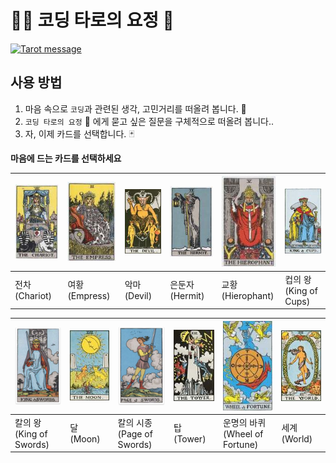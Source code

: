 # 🧑‍💻 코딩 타로의 요정 🧚

[![Tarot message](https://readme-multilang.vercel.app/api/getimage)](https://readme-multilang.vercel.app/api/getimage?callback=https://github.com/Anne-Hyeyeon)

## 사용 방법
 1. 마음 속으로 `코딩`과 관련된 생각, 고민거리를 떠올려 봅니다. 🧘 
 2. `코딩 타로의 요정` 🧚 에게 묻고 싶은 질문을 구체적으로 떠올려 봅니다..
 3. 자, 이제 카드를 선택합니다. 🃏 

**마음에 드는 카드를 선택하세요**

| [![Chariot](https://raw.githubusercontent.com/Anne-Hyeyeon/readme-multilang/main/img/chariot.jpg)](https://readme-multilang.vercel.app/api/getimage?callback=https://github.com/Anne-Hyeyeon) | [![Empress](https://raw.githubusercontent.com/Anne-Hyeyeon/readme-multilang/main/img/empress.jpg)](https://readme-multilang.vercel.app/api/getimage?callback=https://github.com/Anne-Hyeyeon) | [![Devil](https://raw.githubusercontent.com/Anne-Hyeyeon/readme-multilang/main/img/devil.jpg)](https://readme-multilang.vercel.app/api/getimage?callback=https://github.com/Anne-Hyeyeon) | [![Hermit](https://raw.githubusercontent.com/Anne-Hyeyeon/readme-multilang/main/img/hermit.jpg)](https://readme-multilang.vercel.app/api/getimage?callback=https://github.com/Anne-Hyeyeon) | [![Hierophant](https://raw.githubusercontent.com/Anne-Hyeyeon/readme-multilang/main/img/hierophant.jpg)](https://readme-multilang.vercel.app/api/getimage?callback=https://github.com/Anne-Hyeyeon) | [![King of Cups](https://raw.githubusercontent.com/Anne-Hyeyeon/readme-multilang/main/img/king-of-cups.jpg)](https://readme-multilang.vercel.app/api/getimage?callback=https://github.com/Anne-Hyeyeon) |
|---|---|---|---|---|---|
| 전차 <br> (Chariot) | 여황 <br> (Empress) | 악마 <br> (Devil) | 은둔자 <br> (Hermit) | 교황 <br> (Hierophant) | 컵의 왕 <br> (King of Cups) |

| [![King of Swords](https://raw.githubusercontent.com/Anne-Hyeyeon/readme-multilang/main/img/king-of-swords.png)](https://readme-multilang.vercel.app/api/getimage?callback=https://github.com/Anne-Hyeyeon) | [![Moon](https://raw.githubusercontent.com/Anne-Hyeyeon/readme-multilang/main/img/moon.jpg)](https://readme-multilang.vercel.app/api/getimage?callback=https://github.com/Anne-Hyeyeon) | [![Page of Swords](https://raw.githubusercontent.com/Anne-Hyeyeon/readme-multilang/main/img/page-of-swords.png)](https://readme-multilang.vercel.app/api/getimage?callback=https://github.com/Anne-Hyeyeon) | [![Tower](https://raw.githubusercontent.com/Anne-Hyeyeon/readme-multilang/main/img/tower.jpg)](https://readme-multilang.vercel.app/api/getimage?callback=https://github.com/Anne-Hyeyeon) | [![Wheel of Fortune](https://raw.githubusercontent.com/Anne-Hyeyeon/readme-multilang/main/img/wheel-of-forutune.jpg)](https://readme-multilang.vercel.app/api/getimage?callback=https://github.com/Anne-Hyeyeon) | [![World](https://raw.githubusercontent.com/Anne-Hyeyeon/readme-multilang/main/img/world.jpg)](https://readme-multilang.vercel.app/api/getimage?callback=https://github.com/Anne-Hyeyeon) |
|---|---|---|---|---|---|
| 칼의 왕 <br> (King of Swords) | 달 <br> (Moon) | 칼의 시종 <br> (Page of Swords) | 탑 <br> (Tower) | 운명의 바퀴 <br> (Wheel of Fortune) | 세계 <br> (World) |
